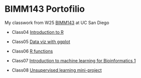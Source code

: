 # BIMM143 Portofilio

My classwork from W25 [BIMM143](https://bioboot.github.io/bimm143_W25/) at UC San Diego

- Class04 [Introduction to R](https://github.com/bioboot/bimm142_github/blob/main/class05/class05.pdf)

- Class05 [Data viz with ggplot]()

- Class06 [R functions]()

- Class07 [Introduction to machine learning for Bioinformatics 1]()

- Class08 [Unsupervised learning mini-project]()
